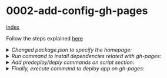 # 0002-add-config-gh-pages

[index](index.md)


Follow the steps explained [here](https://facebook.github.io/create-react-app/docs/deployment#github-pages-https-pagesgithubcom)

<details>
<summary>
<i>Changed package.json to specify the homepage:</i>
</summary>

```
  "homepage": "https://tirq.github.io/learning-react-the-complete-Guide-burger-builder/",
```
</details>



<details>
<summary>
<i>Run command to install dependencies related with gh-pages:</i>
</summary>

```
  npm install --save gh-pages
```
</details>


<details>
<summary>
<i>Add predeploy/deply commands on script section:</i>
</summary>

```
  "predeploy": "npm run build",
  "deploy": "gh-pages -d build",
```
</details>

<details>
<summary>
<i>Finally, execute command to deploy app on gh-pages:</i>
</summary>

```
  npm run deploy
```
</details>


